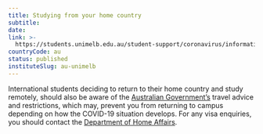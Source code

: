 ```yaml
---
title: Studying from your home country
subtitle: 
date:  
link: >-
  https://students.unimelb.edu.au/student-support/coronavirus/information-for-all-students
countryCode: au
status: published
instituteSlug: au-unimelb
---
```

International students deciding to return to their home country and study remotely, should also be aware of the [Australian Government’s](https://www.homeaffairs.gov.au/news-media/current-alerts/novel-coronavirus) travel advice and restrictions, which may, prevent you from returning to campus depending on how the COVID-19 situation develops. For any visa enquiries, you should contact the [Department of Home Affairs](https://www.homeaffairs.gov.au/help-and-support/contact-us "https://www.homeaffairs.gov.au/help-and-support/contact-us").
